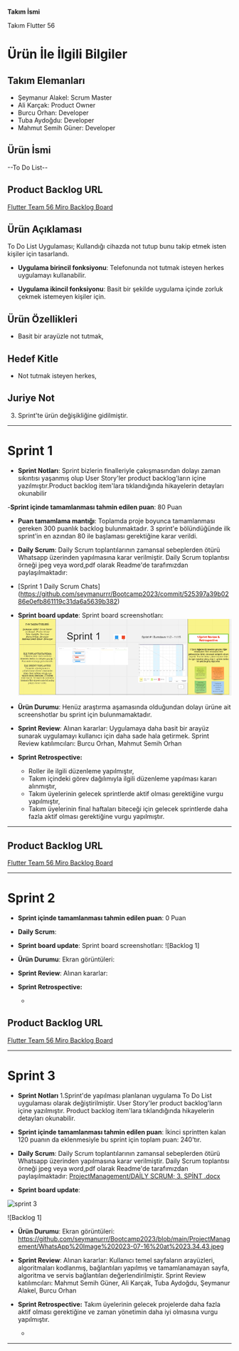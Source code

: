  **Takım İsmi**

Takım Flutter 56

# Ürün İle İlgili Bilgiler

## Takım Elemanları
- Şeymanur Alakel: Scrum Master 
- Ali Karçak: Product Owner 
- Burcu Orhan: Developer
- Tuba Aydoğdu: Developer
- Mahmut Semih Güner: Developer

## Ürün İsmi

--To Do List--

## Product Backlog URL

[Flutter Team 56 Miro Backlog Board](https://miro.com/app/board/uXjVM9vZtbo=/)

## Ürün Açıklaması

To Do List Uygulaması; Kullandığı cihazda not tutup bunu takip etmek isten kişiler için tasarlandı.


- **Uygulama birincil fonksiyonu**:  Telefonunda not tutmak isteyen herkes uygulamayı kullanabilir.

- **Uygulama ikincil fonksiyonu**: Basit bir şekilde uygulama içinde zorluk çekmek istemeyen kişiler için.

## Ürün Özellikleri

- Basit bir arayüzle not tutmak,
  

## Hedef Kitle

- Not tutmak isteyen herkes,


## Juriye Not

3. Sprint'te ürün değişikliğine gidilmiştir.




---

# Sprint 1

- **Sprint Notları**: Sprint bizlerin finalleriyle çakışmasından dolayı zaman sıkıntısı yaşanmış olup User Story'ler product backlog'ların içine yazılmıştır.Product backlog item'lara tıklandığında hikayelerin detayları okunabilir

-**Sprint içinde tamamlanması tahmin edilen puan**: 80 Puan


- **Puan tamamlama mantığı**: Toplamda proje boyunca tamamlanması gereken 300 puanlık backlog bulunmaktadır. 3 sprint'e bölündüğünde ilk sprint'in en azından 80 ile başlaması gerektiğine karar verildi.


- **Daily Scrum**: Daily Scrum toplantılarının zamansal sebeplerden ötürü Whatsapp üzerinden yapılmasına karar verilmiştir. Daily Scrum toplantısı örneği jpeg veya word,pdf olarak Readme'de tarafımızdan paylaşılmaktadır:
- [Sprint 1 Daily Scrum Chats] (https://github.com/seymanurrr/Bootcamp2023/commit/525397a39b0286e0efb861119c31da6a5639b382)

- **Sprint board update**: Sprint board screenshotları: 
![Backlog 1](https://github.com/seymanurrr/Bootcamp2023/blob/main/ProjectManagement/Sprint1Documents/Sprint%201.PNG) 


- **Ürün Durumu**: Henüz araştırma aşamasında olduğundan dolayı ürüne ait screenshotlar bu sprint için bulunmamaktadır.

- **Sprint Review**: 
Alınan kararlar: Uygulamaya daha basit bir arayüz sunarak uygulamayı kullanıcı için daha sade hala getirmek.
Sprint Review katılımcıları: Burcu Orhan, Mahmut Semih Orhan

- **Sprint Retrospective:**
  - Roller ile ilgili düzenleme yapılmıştır,
  - Takım içindeki görev dağılımıyla ilgili düzenleme yapılması kararı alınmıştır,
  - Takım üyelerinin gelecek sprintlerde aktif olması gerektiğine vurgu yapılmıştır,
  - Takım üyelerinin final haftaları biteceği için gelecek sprintlerde daha fazla aktif olması gerektiğine vurgu yapılmıştır.

 


---

## Product Backlog URL

[Flutter Team 56 Miro Backlog Board](https://miro.com/app/board/uXjVM9vZtbo=/)

---

# Sprint 2

- **Sprint içinde tamamlanması tahmin edilen puan**: 0 Puan

- **Daily Scrum**:

- **Sprint board update**: Sprint board screenshotları: 
![Backlog 1]


- **Ürün Durumu**: Ekran görüntüleri:



 
- **Sprint Review**: 
Alınan kararlar:

- **Sprint Retrospective:**

  - 



## Product Backlog URL
[Flutter Team 56 Miro Backlog Board](https://miro.com/app/board/uXjVM9vZtbo=/)


---

# Sprint 3

- **Sprint Notları** 1.Sprint'de yapılması planlanan uygulama To Do List uygulaması olarak değiştirilmiştir. User Story'ler product backlog'ların içine yazılmıştır. Product backlog item'lara tıklandığında hikayelerin detayları okunabilir.

- **Sprint içinde tamamlanması tahmin edilen puan**: İkinci sprintten kalan 120 puanın da eklenmesiyle bu sprint için toplam puan: 240'tır.

- **Daily Scrum**: Daily Scrum toplantılarının zamansal sebeplerden ötürü Whatsapp üzerinden yapılmasına karar verilmiştir. Daily Scrum toplantısı örneği jpeg veya word,pdf olarak Readme'de tarafımızdan paylaşılmaktadır: [ProjectManagement/DAİLY SCRUM; 3. SPİNT .docx](https://github.com/seymanurrr/Bootcamp2023/blob/main/ProjectManagement/DA%C4%B0LY%20SCRUM%3B%203.%20SP%C4%B0NT%20.docx)

- **Sprint board update**:

![sprint 3](https://github.com/seymanurrr/Bootcamp2023/assets/120125702/6d64a33a-7c4e-48ec-a10a-450ea49259af)




![Backlog 1]



- **Ürün Durumu**: Ekran görüntüleri:
  https://github.com/seymanurrr/Bootcamp2023/blob/main/ProjectManagement/WhatsApp%20Image%202023-07-16%20at%2023.34.43.jpeg
  
  


- **Sprint Review**:  Alınan kararlar: Kullanıcı temel sayfaların arayüzleri, algoritmaları kodlanmış, bağlantıları yapılmış ve tamamlanamayan sayfa, algoritma ve servis bağlantıları değerlendirilmiştir. Sprint Review katılımcıları: Mahmut Semih Güner, Ali Karçak, Tuba Aydoğdu, Şeymanur Alakel, Burcu Orhan


- **Sprint Retrospective:** Takım üyelerinin gelecek projelerde daha fazla aktif olması gerektiğine ve zaman yönetimin daha iyi olmasına  vurgu yapılmıştır.

  - 


---
